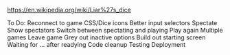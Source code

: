 https://en.wikipedia.org/wiki/Liar%27s_dice

To Do:
    Reconnect to game
    CSS/Dice icons
    Better input selectors
    Spectate
        Show spectators
        Switch between spectating and playing
    Play again
    Multiple games
    Leave game
    Grey out inactive options
    Build out starting screen
    Waiting for ... after readying
    Code cleanup
    Testing
    Deployment